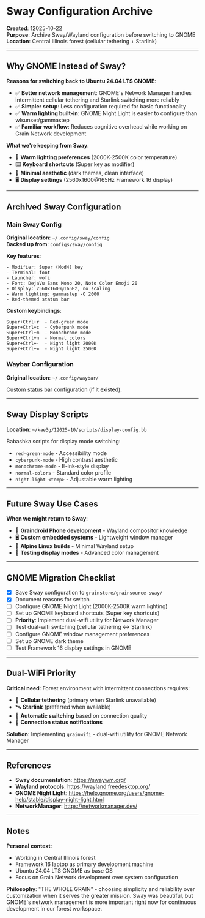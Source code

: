 # Sway Configuration Archive

**Created**: 12025-10-22  
**Purpose**: Archive Sway/Wayland configuration before switching to GNOME  
**Location**: Central Illinois forest (cellular tethering + Starlink)

---

## Why GNOME Instead of Sway?

**Reasons for switching back to Ubuntu 24.04 LTS GNOME**:
- ✅ **Better network management**: GNOME's Network Manager handles intermittent cellular tethering and Starlink switching more reliably
- ✅ **Simpler setup**: Less configuration required for basic functionality
- ✅ **Warm lighting built-in**: GNOME Night Light is easier to configure than wlsunset/gammastep
- ✅ **Familiar workflow**: Reduces cognitive overhead while working on Grain Network development

**What we're keeping from Sway**:
- 🌙 **Warm lighting preferences** (2000K-2500K color temperature)
- ⌨️ **Keyboard shortcuts** (Super key as modifier)
- 🎨 **Minimal aesthetic** (dark themes, clean interface)
- 🖥️ **Display settings** (2560x1600@165Hz Framework 16 display)

---

## Archived Sway Configuration

### Main Sway Config

**Original location**: `~/.config/sway/config`  
**Backed up from**: `configs/sway/config`

**Key features**:
```
- Modifier: Super (Mod4) key
- Terminal: foot
- Launcher: wofi
- Font: DejaVu Sans Mono 20, Noto Color Emoji 20
- Display: 2560x1600@165Hz, no scaling
- Warm lighting: gammastep -O 2000
- Red-themed status bar
```

**Custom keybindings**:
```
Super+Ctrl+r  - Red-green mode
Super+Ctrl+c  - Cyberpunk mode
Super+Ctrl+m  - Monochrome mode
Super+Ctrl+n  - Normal colors
Super+Ctrl+-  - Night light 2000K
Super+Ctrl+=  - Night light 2500K
```

### Waybar Configuration

**Original location**: `~/.config/waybar/`

Custom status bar configuration (if it existed).

---

## Sway Display Scripts

**Location**: `~/kae3g/12025-10/scripts/display-config.bb`

Babashka scripts for display mode switching:
- `red-green-mode` - Accessibility mode
- `cyberpunk-mode` - High contrast aesthetic
- `monochrome-mode` - E-ink-style display
- `normal-colors` - Standard color profile
- `night-light <temp>` - Adjustable warm lighting

---

## Future Sway Use Cases

**When we might return to Sway**:
- 📱 **Graindroid Phone development** - Wayland compositor knowledge
- 🖥️ **Custom embedded systems** - Lightweight window manager
- 🌊 **Alpine Linux builds** - Minimal Wayland setup
- 🔬 **Testing display modes** - Advanced color management

---

## GNOME Migration Checklist

- [x] Save Sway configuration to `grainstore/grainsource-sway/`
- [x] Document reasons for switch
- [ ] Configure GNOME Night Light (2000K-2500K warm lighting)
- [ ] Set up GNOME keyboard shortcuts (Super key shortcuts)
- [ ] **Priority**: Implement dual-wifi utility for Network Manager
- [ ] Test dual-wifi switching (cellular tethering ↔ Starlink)
- [ ] Configure GNOME window management preferences
- [ ] Set up GNOME dark theme
- [ ] Test Framework 16 display settings in GNOME

---

## Dual-WiFi Priority

**Critical need**: Forest environment with intermittent connections requires:
- 📱 **Cellular tethering** (primary when Starlink unavailable)
- 🛰️ **Starlink** (preferred when available)
- 🔄 **Automatic switching** based on connection quality
- 🔔 **Connection status notifications**

**Solution**: Implementing `grainwifi` - dual-wifi utility for GNOME Network Manager

---

## References

- **Sway documentation**: https://swaywm.org/
- **Wayland protocols**: https://wayland.freedesktop.org/
- **GNOME Night Light**: https://help.gnome.org/users/gnome-help/stable/display-night-light.html
- **NetworkManager**: https://networkmanager.dev/

---

## Notes

**Personal context**:
- Working in Central Illinois forest
- Framework 16 laptop as primary development machine
- Ubuntu 24.04 LTS GNOME as base OS
- Focus on Grain Network development over system configuration

**Philosophy**:
"THE WHOLE GRAIN" - choosing simplicity and reliability over customization when it serves the greater mission. Sway was beautiful, but GNOME's network management is more important right now for continuous development in our forest workspace.

